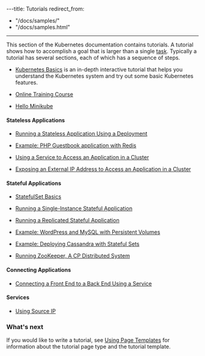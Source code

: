 ---title: Tutorials
redirect_from:
- "/docs/samples/"
- "/docs/samples.html"
---

This section of the Kubernetes documentation contains tutorials.
A tutorial shows how to accomplish a goal that is larger than a single
[task](/docs/tasks/). Typically a tutorial has several sections,
each of which has a sequence of steps.

* [Kubernetes Basics](/docs/tutorials/kubernetes-basics/) is an in-depth interactive tutorial that helps you understand the Kubernetes system and try out some basic Kubernetes features.

* [Online Training Course](https://www.udacity.com/course/scalable-microservices-with-kubernetes--ud615)

* [Hello Minikube](/docs/tutorials/stateless-application/hello-minikube/)

#### Stateless Applications

* [Running a Stateless Application Using a Deployment](/docs/tutorials/stateless-application/run-stateless-application-deployment/)

* [Example: PHP Guestbook application with Redis](/docs/tutorials/stateless-application/guestbook/)

* [Using a Service to Access an Application in a Cluster](/docs/tutorials/stateless-application/expose-external-ip-address-service/)

* [Exposing an External IP Address to Access an Application in a Cluster](/docs/tutorials/stateless-application/expose-external-ip-address/)

#### Stateful Applications

* [StatefulSet Basics](/docs/tutorials/stateful-application/basic-stateful-set/)

* [Running a Single-Instance Stateful Application](/docs/tutorials/stateful-application/run-stateful-application/)

* [Running a Replicated Stateful Application](/docs/tutorials/stateful-application/run-replicated-stateful-application/)

* [Example: WordPress and MySQL with Persistent Volumes](/docs/tutorials/stateful-application/mysql-wordpress-persistent-volume/)

* [Example: Deploying Cassandra with Stateful Sets](/docs/tutorials/stateful-application/cassandra/)

* [Running ZooKeeper, A CP Distributed System](/docs/tutorials/stateful-application/zookeeper/)

#### Connecting Applications

* [Connecting a Front End to a Back End Using a Service](/docs/tutorials/connecting-apps/connecting-frontend-backend/)

#### Services

* [Using Source IP](/docs/tutorials/services/source-ip/)

### What's next

If you would like to write a tutorial, see
[Using Page Templates](/docs/home/contribute/page-templates/)
for information about the tutorial page type and the tutorial template.
